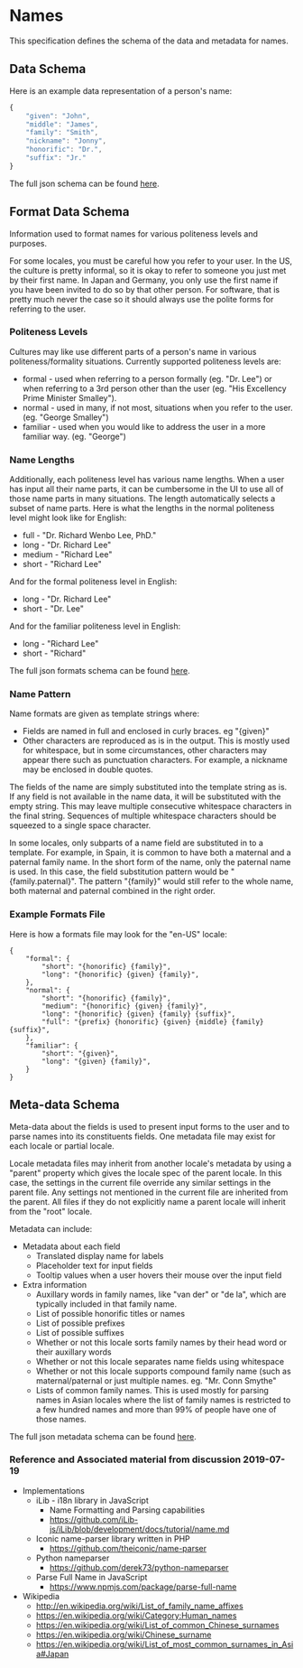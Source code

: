 # Names

This specification defines the schema of the data and metadata for names.

## Data Schema

Here is an example data representation of a person's name:

```javascript
{
    "given": "John",
    "middle": "James",
    "family": "Smith",
    "nickname": "Jonny",
    "honorific": "Dr.",
    "suffix": "Jr."
}
```

The full json schema can be found [here](../schemas/name-schema.json).

## Format Data Schema

Information used to format names for various politeness levels and purposes.

For some locales, you must be careful how you refer to your user. In the US, the
culture is pretty informal, so it is okay to refer to someone you just met by their
first name. In Japan and Germany, you only use the first name if you have been
invited to do so by that other person. For software, that is pretty much never the case
so it should always use the polite forms for referring to the user.

### Politeness Levels

Cultures may like use different parts of a person's name in various politeness/formality
situations. Currently supported politeness levels are:

* formal - used when referring to a person formally (eg. "Dr. Lee") or when referring
to a 3rd person other than the user (eg. "His Excellency Prime Minister Smalley").
* normal - used in many, if not most, situations when you refer to the user. (eg. "George Smalley")
* familiar - used when you would like to address the user in a more familiar way.  (eg. "George")

### Name Lengths

Additionally, each politeness level has various name lengths. When a user has
input all their name parts, it can be cumbersome in the UI to use all of
those name parts in many situations. The length automatically selects a subset
of name parts. Here is what the lengths in the normal politeness level might look
like for English:

* full - "Dr. Richard Wenbo Lee, PhD."
* long - "Dr. Richard Lee"
* medium - "Richard Lee"
* short - "Richard Lee"

And for the formal politeness level in English:

* long - "Dr. Richard Lee"
* short - "Dr. Lee"

And for the familiar politeness level in English:

* long - "Richard Lee"
* short - "Richard"

The full json formats schema can be found [here](../schemas/name-formats-schema.json).

### Name Pattern

Name formats are given as template strings where:

* Fields are named in full and enclosed in curly braces. eg "{given}"
* Other characters are reproduced as is in the output. This is mostly used for
whitespace, but in some circumstances, other characters may appear there such
as punctuation characters. For example, a nickname may be enclosed in
double quotes.

The fields of the name are simply substituted into the template string as is. If
any field is not available in the name data, it will be substituted with the empty
string. This may leave multiple consecutive whitespace characters in the final string.
Sequences of multiple whitespace characters should be squeezed to a single
space character.

In some locales, only subparts of a name field are substituted in to a template.
For example, in Spain, it is common to have both a maternal and a paternal
family name. In the short form of the name, only the paternal name is used. In
this case, the field substitution pattern would be "{family.paternal}". The
pattern "{family}" would still refer to the whole name, both maternal and
paternal combined in the right order.

### Example Formats File

Here is how a formats file may look for the "en-US" locale:

```
{
    "formal": {
        "short": "{honorific} {family}",
        "long": "{honorific} {given} {family}",
    },
    "normal": {
        "short": "{honorific} {family}",
        "medium": "{honorific} {given} {family}",
        "long": "{honorific} {given} {family} {suffix}",
        "full": "{prefix} {honorific} {given} {middle} {family} {suffix}",
    },
    "familiar": {
        "short": "{given}",
        "long": "{given} {family}",
    }
}
```

## Meta-data Schema

Meta-data about the fields is used to present input forms to the user and to parse
names into its constituents fields. One metadata file may exist for each locale or
partial locale.

Locale metadata files may inherit from another locale's metadata by using a "parent"
property which gives the locale spec of the parent locale. In this case, the
settings in the current file override any similar settings in the parent file. Any
settings not mentioned in the current file are inherited from the parent. All files
if they do not explicitly name a parent locale will inherit from the "root" locale.

Metadata can include:

* Metadata about each field
    * Translated display name for labels
    * Placeholder text for input fields
    * Tooltip values when a user hovers their mouse over the input field
* Extra information
    * Auxillary words in family names, like "van der" or "de la", which are typically
      included in that family name.
    * List of possible honorific titles or names
    * List of possible prefixes
    * List of possible suffixes
    * Whether or not this locale sorts family names by their head word or their
      auxillary words
    * Whether or not this locale separates name fields using whitespace
    * Whether or not this locale supports compound family name (such as
      maternal/paternal or just multiple names. eg. "Mr. Conn Smythe"
    * Lists of common family names. This is used mostly for parsing names in
      Asian locales where the list of family names is restricted to a few hundred
      names and more than 99% of people have one of those names.

The full json metadata schema can be found [here](../schemas/name-metadata-schema.json).

### Reference and Associated material from discussion 2019-07-19

* Implementations
    * iLib - i18n library in JavaScript
        * Name Formatting and Parsing capabilities
        * https://github.com/iLib-js/iLib/blob/development/docs/tutorial/name.md
    * Iconic name-parser library written in PHP
        * https://github.com/theiconic/name-parser
    * Python nameparser
        * https://github.com/derek73/python-nameparser
    * Parse Full Name in JavaScript
        * https://www.npmjs.com/package/parse-full-name
* Wikipedia
    * http://en.wikipedia.org/wiki/List_of_family_name_affixes
    * https://en.wikipedia.org/wiki/Category:Human_names
    * https://en.wikipedia.org/wiki/List_of_common_Chinese_surnames
    * https://en.wikipedia.org/wiki/Chinese_surname
    * https://en.wikipedia.org/wiki/List_of_most_common_surnames_in_Asia#Japan

